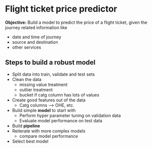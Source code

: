 # Flight ticket price predictor
**Objective:** Build a model to predict the price of a flight ticket, given the journey related information like 
- date and time of journey
- source and destination
- other services 

## Steps to build a robust model
- Split data into train, validate and test sets
- Clean the data 
    - missing value treatment
    - outlier treatment
    - bucket if catg column has lots of values
- Create good features out of the data 
    - Catg columns --> OHE, etc.
- Build simple **model** to start with 
    - Perform hyper parameter tuning on validation data 
    - Evaluate model performance on test data
- Build **pipeline**
- Reiterate with more complex models
    - compare model performance
- Select best model